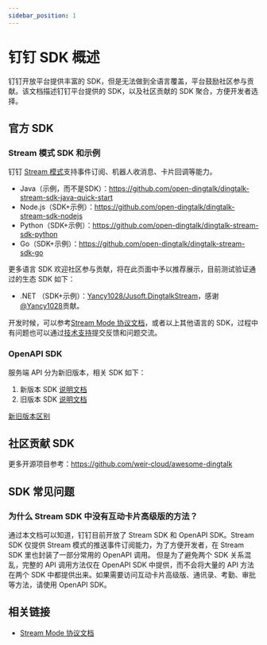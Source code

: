 ```yaml
---
sidebar_position: 1
---
```


# 钉钉 SDK 概述

钉钉开放平台提供丰富的 SDK，但是无法做到全语言覆盖，平台鼓励社区参与贡献。该文档描述钉钉平台提供的 SDK，以及社区贡献的 SDK 聚合，方便开发者选择。

## 官方 SDK

### Stream 模式 SDK 和示例

钉钉 [Stream 模式](/docs/learn/stream/overview)支持事件订阅、机器人收消息、卡片回调等能力。

* Java（示例，而不是SDK）：https://github.com/open-dingtalk/dingtalk-stream-sdk-java-quick-start
* Node.js（SDK+示例）：https://github.com/open-dingtalk/dingtalk-stream-sdk-nodejs
* Python（SDK+示例）：https://github.com/open-dingtalk/dingtalk-stream-sdk-python
* Go（SDK+示例）：https://github.com/open-dingtalk/dingtalk-stream-sdk-go

更多语言 SDK 欢迎社区参与贡献，将在此页面中予以推荐展示，目前测试验证通过的生态 SDK 如下：

* .NET （SDK+示例）：[Yancy1028/Jusoft.DingtalkStream](https://github.com/Yancy1028/Jusoft.DingtalkStream)，感谢[@Yancy1028](https://github.com/Yancy1028)贡献。 

开发时候，可以参考[Stream Mode 协议文档](https://open.dingtalk.com/document/direction/stream-mode-protocol-access-description)，或者以上其他语言的 SDK，过程中有问题也可以通过[技术支持](/docs/explore/support)提交反馈和问题交流。

### OpenAPI SDK

服务端 API 分为新旧版本，相关 SDK 如下：

1. 新版本 SDK [说明文档](https://open.dingtalk.com/document/orgapp/sdk-download)
2. 旧版本 SDK [说明文档](https://open.dingtalk.com/document/orgapp/download-the-server-side-sdk)

[新旧版本区别](https://open.dingtalk.com/document/orgapp/differences-between-server-apis-and-new-server-apis)

## 社区贡献 SDK

更多开源项目参考：https://github.com/weir-cloud/awesome-dingtalk

## SDK 常见问题

### 为什么 Stream SDK 中没有互动卡片高级版的方法？

通过本文档可以知道，钉钉目前开放了 Stream SDK 和 OpenAPI SDK。Stream SDK 仅提供 Stream 模式的推送事件订阅能力，为了方便开发者，在 Stream SDK 里也封装了一部分常用的 OpenAPI 调用。
但是为了避免两个 SDK 关系混乱，完整的 API 调用方法仅在 OpenAPI SDK 中提供，而不会将大量的 API 方法在两个 SDK 中都提供出来。如果需要访问互动卡片高级版、通讯录、考勤、审批等方法，请使用 OpenAPI SDK。

## 相关链接

* [Stream Mode 协议文档](https://open.dingtalk.com/document/direction/stream-mode-protocol-access-description)